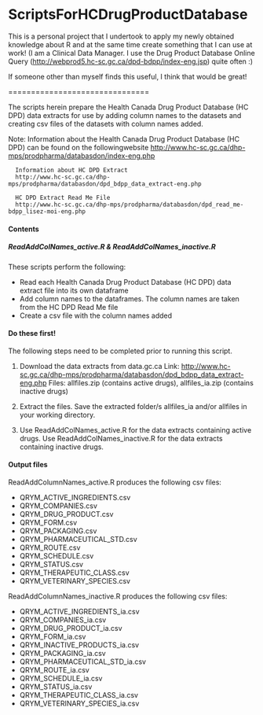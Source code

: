 ScriptsForHCDrugProductDatabase
===============================
This is a personal project that I undertook to apply my newly obtained knowledge about R and at the same time create something that I can use at work! (I am a Clinical Data Manager.  I use the Drug Product Database Online Query (http://webprod5.hc-sc.gc.ca/dpd-bdpp/index-eng.jsp) quite often :)

If someone other than myself finds this useful, I think that would be great!

===============================

The scripts herein prepare the Health Canada Drug Product Database (HC DPD) data extracts for use by adding column names to the datasets and creating csv files of the datasets with column names added.

Note: Information about the Health Canada Drug Product Database (HC DPD)
	  can be found on the followingwebsite
      http://www.hc-sc.gc.ca/dhp-mps/prodpharma/databasdon/index-eng.php

      Information about HC DPD Extract
      http://www.hc-sc.gc.ca/dhp-mps/prodpharma/databasdon/dpd_bdpp_data_extract-eng.php

      HC DPD Extract Read Me File
      http://www.hc-sc.gc.ca/dhp-mps/prodpharma/databasdon/dpd_read_me-bdpp_lisez-moi-eng.php

#### Contents

##### ReadAddColNames_active.R & ReadAddColNames_inactive.R

These scripts perform the following: 
- Read each Health Canada Drug Product Database (HC DPD) data extract file into its own dataframe
- Add column names to the dataframes. The column names are taken from the HC DPD Read Me file
- Create a csv file with the column names added


#### Do these first!

The following steps need to be completed prior to running this script.

1. Download the data extracts from data.gc.ca
   Link: http://www.hc-sc.gc.ca/dhp-mps/prodpharma/databasdon/dpd_bdpp_data_extract-eng.php
   Files: allfiles.zip (contains active drugs), allfiles_ia.zip (contains inactive drugs)

2. Extract the files.
   Save the extracted folder/s allfiles_ia and/or allfiles in your working directory.

3. Use ReadAddColNames_active.R for the data extracts containing active drugs.
   Use ReadAddColNames_inactive.R for the data extracts containing inactive drugs.

 
#### Output files

ReadAddColumnNames_active.R produces the following csv files:
- QRYM_ACTIVE_INGREDIENTS.csv
- QRYM_COMPANIES.csv
- QRYM_DRUG_PRODUCT.csv
- QRYM_FORM.csv
- QRYM_PACKAGING.csv
- QRYM_PHARMACEUTICAL_STD.csv
- QRYM_ROUTE.csv
- QRYM_SCHEDULE.csv
- QRYM_STATUS.csv
- QRYM_THERAPEUTIC_CLASS.csv
- QRYM_VETERINARY_SPECIES.csv

ReadAddColumnNames_inactive.R produces the following csv files:
- QRYM_ACTIVE_INGREDIENTS_ia.csv
- QRYM_COMPANIES_ia.csv
- QRYM_DRUG_PRODUCT_ia.csv
- QRYM_FORM_ia.csv
- QRYM_INACTIVE_PRODUCTS_ia.csv
- QRYM_PACKAGING_ia.csv
- QRYM_PHARMACEUTICAL_STD_ia.csv
- QRYM_ROUTE_ia.csv
- QRYM_SCHEDULE_ia.csv
- QRYM_STATUS_ia.csv
- QRYM_THERAPEUTIC_CLASS_ia.csv
- QRYM_VETERINARY_SPECIES_ia.csv


